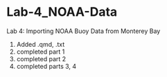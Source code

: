 # Lab-4_NOAA-Data
Lab 4: Importing NOAA Buoy Data from Monterey Bay

1. Added .qmd, .txt
2. completed part 1
3. completed part 2
4. completed parts 3, 4
